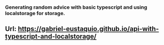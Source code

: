 ### Generating random advice with basic typescript and using localstorage for storage.

## Url: https://gabriel-eustaquio.github.io/api-with-typescript-and-localstorage/
